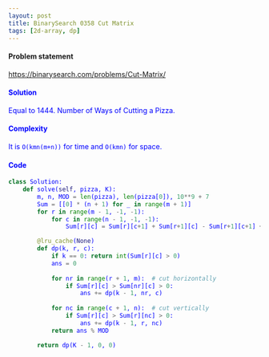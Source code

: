 ```yaml
---
layout: post
title: BinarySearch 0358 Cut Matrix
tags: [2d-array, dp]
---
```


#### Problem statement

<a href="https://binarysearch.com/problems/Cut-Matrix/"> <font color = blue>https://binarysearch.com/problems/Cut-Matrix/

#### Solution
Equal to 1444. Number of Ways of Cutting a Pizza.

#### Complexity
It is `O(kmn(m+n))` for time and `O(kmn)` for space.

#### Code
```python
class Solution:
    def solve(self, pizza, K):
        m, n, MOD = len(pizza), len(pizza[0]), 10**9 + 7
        Sum = [[0] * (n + 1) for _ in range(m + 1)]
        for r in range(m - 1, -1, -1):
            for c in range(n - 1, -1, -1):
                Sum[r][c] = Sum[r][c+1] + Sum[r+1][c] - Sum[r+1][c+1] + (pizza[r][c]== 1)

        @lru_cache(None)
        def dp(k, r, c):
            if k == 0: return int(Sum[r][c] > 0)
            ans = 0
            
            for nr in range(r + 1, m):  # cut horizontally
                if Sum[r][c] > Sum[nr][c] > 0:
                    ans += dp(k - 1, nr, c)
                            
            for nc in range(c + 1, n):  # cut vertically
                if Sum[r][c] > Sum[r][nc] > 0:
                    ans += dp(k - 1, r, nc)
            return ans % MOD

        return dp(K - 1, 0, 0)
```
